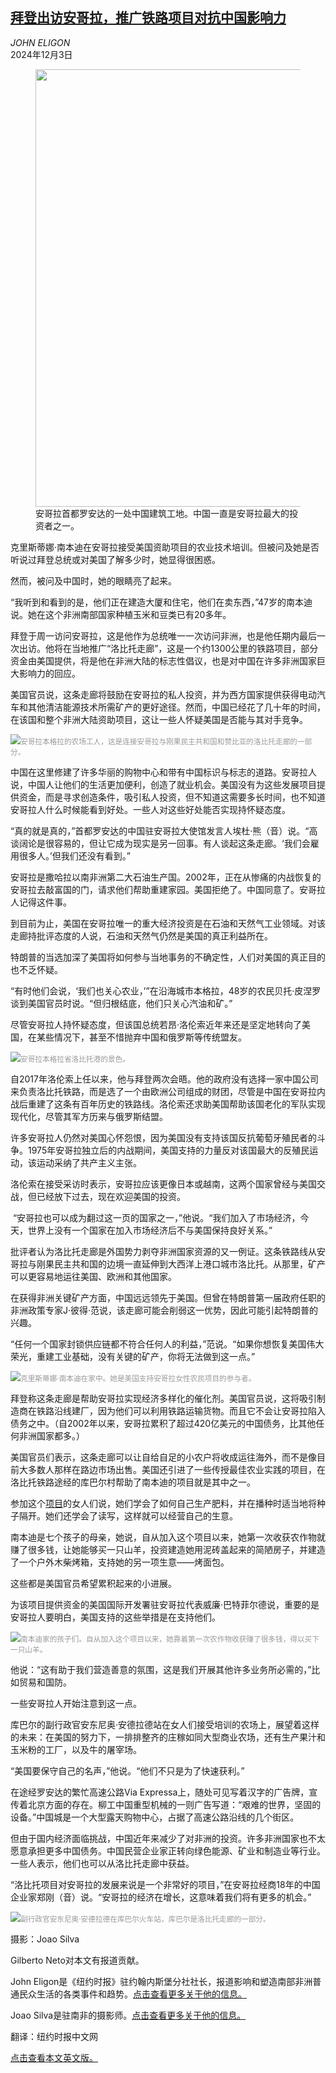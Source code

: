 <!--1733216821000-->
[拜登出访安哥拉，推广铁路项目对抗中国影响力](https://cn.nytimes.com/world/20241203/biden-angola-visit/)
------

<address>JOHN ELIGON</address><time pudate="2024-12-03 04:26:36" datetime="2024-12-03 04:26:36">2024年12月3日</time><figure><img src="https://images.weserv.nl/?url=static01.nyt.com/images/2024/12/02/multimedia/02angola-biden-01-jpbv/02angola-biden-01-jpbv-master1050.jpg" width="1050" height="700"><figcaption>安哥拉首都罗安达的一处中国建筑工地。中国一直是安哥拉最大的投资者之一。 <cite></cite></figcaption></figure><section><p>克里斯蒂娜·南本迪在安哥拉接受美国资助项目的农业技术培训。但被问及她是否听说过拜登总统或对美国了解多少时，她显得很困惑。</p><p>然而，被问及中国时，她的眼睛亮了起来。</p><p>“我听到和看到的是，他们正在建造大厦和住宅，他们在卖东西，”47岁的南本迪说。她在这个非洲南部国家种植玉米和豆类已有20多年。</p><p>拜登于周一访问安哥拉，这是他作为总统唯一一次访问非洲，也是他任期内最后一次出访。他将在当地推广“洛比托走廊”，这是一个约1300公里的铁路项目，部分资金由美国提供，将是他在非洲大陆的标志性倡议，也是对中国在许多非洲国家巨大影响力的回应。</p><p>美国官员说，这条走廊将鼓励在安哥拉的私人投资，并为西方国家提供获得电动汽车和其他清洁能源技术所需矿产的更好途径。然而，中国已经花了几十年的时间，在该国和整个非洲大陆资助项目，这让一些人怀疑美国是否能与其对手竞争。</p><p><img src="https://images.weserv.nl/?url=static01.nyt.com/images/2024/12/02/multimedia/02angola-biden-02-jpbv/02angola-biden-02-jpbv-master1050.jpg"><small style="color: #999;">安哥拉本格拉的农场工人，这是连接安哥拉与刚果民主共和国和赞比亚的洛比托走廊的一部分。</small></p><p>中国在这里修建了许多华丽的购物中心和带有中国标识与标志的道路。安哥拉人说，中国人让他们的生活更加便利，创造了就业机会。美国没有为这些发展项目提供资金，而是寻求创造条件，吸引私人投资，但不知道这需要多长时间，也不知道安哥拉人什么时候能看到好处。一些人对这些好处能否实现持怀疑态度。</p><p>“真的就是真的，”首都罗安达的中国驻安哥拉大使馆发言人埃杜·熊（音）说。“高谈阔论是很容易的，但让它成为现实是另一回事。有人谈起这条走廊。‘我们会雇用很多人。’但我们还没有看到。”</p><p>安哥拉是撒哈拉以南非洲第二大石油生产国。2002年，正在从惨痛的内战恢复的安哥拉去敲富国的门，请求他们帮助重建家园。美国拒绝了。中国同意了。安哥拉人记得这件事。</p><p>到目前为止，美国在安哥拉唯一的重大经济投资是在石油和天然气工业领域。对该走廊持批评态度的人说，石油和天然气仍然是美国的真正利益所在。</p><p>特朗普的当选加深了美国将如何参与当地事务的不确定性，人们对美国的真正目的也不乏怀疑。</p><p>“有时他们会说，‘我们也关心农业，’”在沿海城市本格拉，48岁的农民贝托·皮涅罗谈到美国官员时说。“但归根结底，他们只关心汽油和矿。”</p><p>尽管安哥拉人持怀疑态度，但该国总统若昂·洛伦索近年来还是坚定地转向了美国，在某些情况下，甚至不惜抛弃中国和俄罗斯等传统盟友。</p><p><img src="https://images.weserv.nl/?url=static01.nyt.com/images/2024/12/02/multimedia/02angola-biden-03-jpbv/02angola-biden-03-jpbv-master1050.jpg"><small style="color: #999;">安哥拉本格拉省洛比托港的景色。</small></p><p>自2017年洛伦索上任以来，他与拜登两次会晤。他的政府没有选择一家中国公司来负责洛比托铁路，而是选了一个由欧洲公司组成的财团，尽管是中国在安哥拉内战后重建了这条有百年历史的铁路线。洛伦索还求助美国帮助该国老化的军队实现现代化，尽管其军方历来与俄罗斯结盟。</p><p>许多安哥拉人仍然对美国心怀怨恨，因为美国没有支持该国反抗葡萄牙殖民者的斗争。1975年安哥拉独立后的内战期间，美国支持的力量反对该国最大的反殖民运动，该运动采纳了共产主义主张。</p><p>洛伦索在接受采访时表示，安哥拉应该更像日本或越南，这两个国家曾经与美国交战，但已经放下过去，现在欢迎美国的投资。</p><p> “安哥拉也可以成为翻过这一页的国家之一，”他说。“我们加入了市场经济，今天，世界上没有一个国家在加入市场经济后不与美国保持良好关系。”</p><p>批评者认为洛比托走廊是外国势力剥夺非洲国家资源的又一例证。这条铁路线从安哥拉与刚果民主共和国的边境一直延伸到大西洋上港口城市洛比托。从那里，矿产可以更容易地运往美国、欧洲和其他国家。</p><p>在获得非洲关键矿产方面，中国远远领先于美国。但曾在特朗普第一届政府任职的非洲政策专家J·彼得·范说，该走廊可能会削弱这一优势，因此可能引起特朗普的兴趣。</p><p>“任何一个国家封锁供应链都不符合任何人的利益，”范说。“如果你想恢复美国伟大荣光，重建工业基础，没有关键的矿产，你将无法做到这一点。”</p><p><img src="https://images.weserv.nl/?url=static01.nyt.com/images/2024/12/02/multimedia/02angola-biden-04-jpbv/02angola-biden-04-jpbv-master1050.jpg"><small style="color: #999;">克里斯蒂娜·南本迪在家中。她是美国支持安哥拉女性农民项目的参与者。</small></p><p>拜登称这条走廊是帮助安哥拉实现经济多样化的催化剂。美国官员说，这将吸引制造商在铁路沿线建厂，因为他们可以利用铁路运输货物。而且它不会让安哥拉陷入债务之中。（自2002年以来，安哥拉累积了超过420亿美元的中国债务，比其他任何非洲国家都多。）</p><p>美国官员们表示，这条走廊可以让自给自足的小农户将收成运往海外，而不是像目前大多数人那样在路边市场出售。美国还引进了一些传授最佳农业实践的项目，在洛比托铁路途经的库巴尔村帮助了南本迪的项目就是其中之一。</p><p>参加这个<a rel="noopener noreferrer" target="_blank" href="https://www.usaid.gov/news-information/speeches/apr-24-2024-administrator-samantha-power-woman-angola-farming-expansion-event">项目</a>的女人们说，她们学会了如何自己生产肥料，并在播种时适当地将种子隔开。她们还学会了读写，这样就可以经营自己的生意。</p><p>南本迪是七个孩子的母亲，她说，自从加入这个项目以来，她第一次收获农作物就赚了很多钱，让她能够买一只山羊，投资建造她用泥砖盖起来的简陋房子，并建造了一个户外木柴烤箱，支持她的另一项生意——烤面包。</p><p>这些都是美国官员希望累积起来的小进展。</p><p>为该项目提供资金的美国国际开发署驻安哥拉代表威廉·巴特菲尔德说，重要的是安哥拉人要明白，美国支持的这些举措是在支持他们。</p><p><img src="https://images.weserv.nl/?url=static01.nyt.com/images/2024/12/02/multimedia/02angola-biden-05-jpbv/02angola-biden-05-jpbv-master1050.jpg"><small style="color: #999;">南本迪家的孩子们。自从加入这个项目以来，她靠着第一次农作物收获赚了很多钱，得以买下一只山羊。</small></p><p>他说：“这有助于我们营造善意的氛围，这是我们开展其他许多业务所必需的，”比如贸易和国防。</p><p>一些安哥拉人开始注意到这一点。</p><p>库巴尔的副行政官安东尼奥·安德拉德站在女人们接受培训的农场上，展望着这样的未来：在美国的努力下，一排排整齐的庄稼如同大型商业农场，还有生产果汁和玉米粉的工厂，以及牛的屠宰场。</p><p>“美国要保守自己的名声，”他说。“他们不只是为了快速获利。”</p><p>在途经罗安达的繁忙高速公路Via Expressa上，随处可见写着汉字的广告牌，宣传着北京方面的存在。柳工中国重型机械的一则广告写道：“艰难的世界，坚固的设备。”中国城是一个大型露天购物中心，占据了高速公路沿线的几个街区。</p><p>但由于国内经济面临挑战，中国近年来减少了对非洲的投资。许多非洲国家也不太愿意承担更多中国债务。中国民营企业家正转向绿色能源、矿业和制造业等行业。一些人表示，他们也可以从洛比托走廊中获益。</p><p>“洛比托项目对安哥拉的发展来说是一个非常好的项目，”在安哥拉经商18年的中国企业家郑刚（音）说。“安哥拉的经济在增长，这意味着我们将有更多的机会。”</p><p><img src="https://images.weserv.nl/?url=static01.nyt.com/images/2024/12/02/multimedia/02angola-biden-06-jpbv/02angola-biden-06-jpbv-master1050.jpg"><small style="color: #999;">副行政官安东尼奥·安德拉德在库巴尔火车站，库巴尔是洛比托走廊的一部分。</small></p></section><footer><p>摄影：Joao Silva</p><p>Gilberto Neto对本文有报道贡献。</p><p>John Eligon是《纽约时报》驻约翰内斯堡分社社长，报道影响和塑造南部非洲普通民众生活的各类事件和趋势。<a rel="nofollow" target="_blank" href="https://www.nytimes.com/by/john-eligon">点击查看更多关于他的信息。</a></p><p>Joao Silva是驻南非的摄影师。<a rel="nofollow" target="_blank" href="https://www.nytimes.com/by/joao-silva">点击查看更多关于他的信息。</a></p><p>翻译：纽约时报中文网</p><p><a rel="nofollow" target="_blank" href="https://www.nytimes.com/2024/12/02/world/africa/biden-angola-visit.html">点击查看本文英文版。</a></p></footer>
